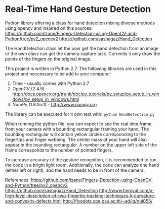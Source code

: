 Real-Time Hand Gesture Detection
================================
Python library offering a class for hand detection mixing diverse methods using opencv and inspired on this sources:
https://github.com/lzane/Fingers-Detection-using-OpenCV-and-Python/tree/py2_opencv2
https://github.com/sashagaz/Hand_Detection

The HandDetection class let the user get the hand detection from an image or the own class can get the camera capture
task.
Currently it only draw the points of the fingers on the original image.

This project is written in Python 2.7. The following libraries are used in this project and neccessary to be add to your computer:
1) Time - usually comes with Python 2.7
2) OpenCV (2.4.9) - http://docs.opencv.org/trunk/doc/py_tutorials/py_setup/py_setup_in_windows/py_setup_in_windows.html
3) NumPy (1.8.0rc1) - http://www.numpy.org

The library can be executed for it own test with:
```python HandDetection.py```

When running the python file, you can expect to see the real time frame from your camera with a bounding rectangular framing your hand. The bounding rectangular will contain yellow circles corresponding to the fingertips and finger webbing. The center mass of your hand will also appear in the bounding rectangular. A number on the upper left side of the frame corresponds to the number of pointed fingers.

To increase accuracy of the gesture recognition, it is recommended to run the code in a bright light room. Additionally, the code can analyze one hand (either left or right), and the hand needs to be in front of the camera.

References:
https://github.com/lzane/Fingers-Detection-using-OpenCV-and-Python/tree/py2_opencv2
https://github.com/sashagaz/Hand_Detection
http://www.tmroyal.com/a-high-level-description-of-two-fingertip-tracking-techniques-k-curvature-and-convexity-defects.html
http://fivedots.coe.psu.ac.th/~ad/jg/nui055/
